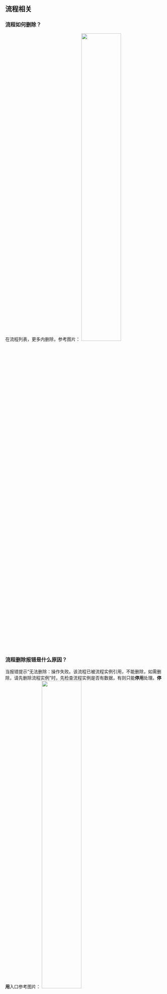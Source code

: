 ## 流程相关
[](id:que1)
### 流程如何删除？
在流程列表，更多内删除，参考图片：
<img src = "https://qcloudimg.tencent-cloud.cn/raw/2e5ad8adcd06c98b87bcc274a4452c89.png" style = "width:50%">


[](id:que2)
### 流程删除报错是什么原因？
当报错提示“无法删除：操作失败。该流程已被流程实例引用，不能删除，如需删除，请先删除流程实例”时，先检查流程实例是否有数据，有则只能**停用**处理。**停用**入口参考图片：
<img src = "https://qcloudimg.tencent-cloud.cn/raw/e9185f3764dc945b78c2ffc0b95b7864.png" style = "width:50%">

[](id:que3)
### 流程发起审批之后，无法找到，在代办和已办里面都没有？
请检查您操作审批的用户和查询已办的用户是否为同一个用户。

[](id:que4)
### 匿名用户（包括小程序、自定义应用登录的用户）是否支持数据触发流程？
目前不支持数据触发方式触发流程，可选择定时触发方式。

[](id:que5)
### 内部用户触发流程后，无法审批原因是什么？
内部用户触发流程时，需要具备该流程的访问权限。

[](id:que6)
### 流程发布和环境有什么关系？
企业工作台预览环境下触发流程，需要流程有**未发布**版本，**已发布**版本通过**编辑** > **保存**可生成**未发布**版本。

[](id:que7)
### 企业工作台中数据源记录无法编辑或删除，原因是什么？
说明该数据记录触发了一个或多个流程，需要流程审批结束才可以编辑或删除。


[](id:que8)
### 配置了消息模板，有些在选择时不显示，原因是什么？
选择消息模板时，会过滤数据模型有关联关系的消息模板，以及未配置数据源的消息模板。

[](id:que9)
### 如何成功配置或接收企业微信通知？
接收企业微信通知，需要消息接收人为企微用户，如果接收人选择角色、数据模型相关，需要确认该角色、数据模型字段包含企微用户。

[](id:que10)
### 人工任务下如何新建审批页面？
审批页面为工作流中的人工任务节点定制页面，目的是实现工作流中的审批页面的定制化。审批页面需要从工作流发起新建，新建时需要先新建系统工作流 APIs 后，再进行审批页面新建，详细操作请参见 [流程审批页面定制化](https://cloud.tencent.com/document/product/1301/79722)。 

[](id:que11)
### 工作流内发送通知是否支持使用应用内的自定义字段?
支持，在消息模板中插入字段即可。

[](id:que12)
### 使用流程来审批一定要企业成员吗？
流程不限制使用用户。


[](id:que13)
### 微搭的审批流，可以对接企业微信吗？
微搭审批流现在是支持推送待办通知到企业微信的。

[](id:que14)
### 只有数据模型页面才支持流程审批的吗？
是的。

[](id:que15)
### 工作流支持删除功能了吗？
未发布状态的体验环境的流程可以删除，已经发布的不能删除，目前产品策略是已经发布的暂时不支持删除，以防用户误操作删除生产数据不可恢复。

## 用户权限相关
[](id:que16)
### 如何打通企业微信？
目前支持导入企业微信用户到微搭侧，可以通过企微管理员授权微搭的方式将可见范围的用户一键同步过来。详情请参见 [导入企业微信用户](https://cloud.tencent.com/document/product/1301/71766)。 


[](id:que17)
### 为什么点击数据管理后台提示 administrator 无权限？
<img src = "https://qcloudimg.tencent-cloud.cn/raw/de3825e39f819bf67ceaee422d076359.png" style = "width:50%">

需要按提示关联角色。


[](id:que18)
### 角色和权限对小程序具有什么作用？
角色和权限目前支持小程序匿名浏览。

[](id:que19)
### 为什么在应用编辑器中预览有数据，应用发布后没有数据？
请前往 [角色与权限](https://console.cloud.tencent.com/lowcode/permission/role) 中检查对应角色的数据模型权限设置。若应用未开启登录，此时应用访问者角色为**默认访客**。

[](id:que20)
### 应用发布后，访问页面提示无权限？
请前往 [角色与权限](https://console.cloud.tencent.com/lowcode/permission/role) 中检查对应角色的应用权限设置。若应用未开启登录，此时应用访问者角色为**默认访客**。
